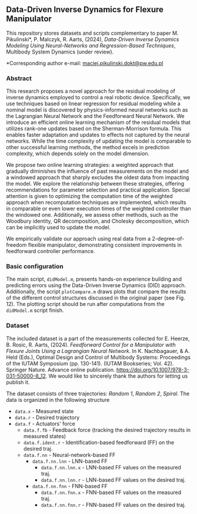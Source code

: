 ## Data-Driven Inverse Dynamics for Flexure Manipulator
This repository stores datasets and scripts complementary to paper M. Pikulinski*, P. Malczyk, R. Aarts, (2024), _Data-Driven Inverse Dynamics Modeling Using Neural-Networks and Regression-Based Techniques_, Multibody System Dynamics (under review).

*Corresponding author e-mail: maciej.pikulinski.dokt@pw.edu.pl

### Abstract
This research proposes a novel approach for the residual modeling of inverse dynamics employed to control a real robotic device. Specifically, we use techniques based on linear regression for residual modeling while a nominal model is discovered by physics-informed neural networks such as the Lagrangian Neural Network and the Feedforward Neural Network. We introduce an efficient online learning mechanism of the residual models that utilizes rank-one updates based on the Sherman-Morrison formula. This enables faster adaptation and updates to effects not captured by the neural networks. While the time complexity of updating the model is comparable to other successful learning methods, the method excels in prediction complexity, which depends solely on the model dimension.

We propose two online learning strategies: a weighted approach that gradually diminishes the influence of past measurements on the model and a windowed approach that sharply excludes the oldest data from impacting the model. We explore the relationship between these strategies, offering recommendations for parameter selection and practical application. Special attention is given to optimizing the computation time of the weighted approach when recomputation techniques are implemented, which results in comparable or even lower execution times of the weighted controller than the windowed one. Additionally, we assess other methods, such as the Woodbury identity, QR decomposition, and Cholesky decomposition, which can be implicitly used to update the model.

We empirically validate our approach using real data from a 2-degree-of-freedom flexible manipulator, demonstrating consistent improvements in feedforward controller performance.

### Basic configuration
The main script, ```didModel.m```, presents hands-on experience building and predicting errors using the Data-Driven Inverse Dynamics (DID) approach. Additionally, the script ```plotCompare.m``` draws plots that compare the results of the different control structures discussed in the original paper (see Fig. 12). The plotting script should be run after computations from the ```didModel.m``` script finish.

### Dataset
The included dataset is a part of the measurements collected for E. Heerze, B. Rosic, R. Aarts, (2024). _Feedforward Control for a Manipulator with Flexure Joints Using a Lagrangian Neural Network_. In K. Nachbagauer, & A. Held (Eds.), Optimal Design and Control of Multibody Systems: Proceedings of the IUTAM Symposium (pp. 130-141). (IUTAM Bookseries; Vol. 42). Springer Nature. Advance online publication. https://doi.org/10.1007/978-3-031-50000-8_12. We would like to sincerely thank the authors for letting us publish it.

The dataset consists of three trajectories: _Random 1_, _Random 2_, _Spiral_. The data is organized in the following structure
- ```data.x``` - Measured state
- ```data.r``` - Desired trajectory
- ```data.f``` - Actuators' force
   - ```data.f.fb``` - Feedback force (tracking the desired trajectory results in measured states)
   - ```data.f.ident.r``` - Identification-based feedforward (FF) on the desired traj.
   - ```data.f.nn``` - Neural-network-based FF
      - ```data.f.nn.lnn``` - LNN-based FF
         - ```data.f.nn.lnn.x``` - LNN-based FF values on the measured traj.
         - ```data.f.nn.lnn.r``` - LNN-based FF values on the desired traj.
      - ```data.f.nn.fnn``` - FNN-based FF
         - ```data.f.nn.fnn.x``` - FNN-based FF values on the measured traj.
         - ```data.f.nn.fnn.r``` - FNN-based FF values on the desired traj.